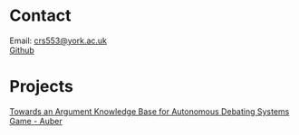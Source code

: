 <!-- ## Welcome to GitHub Pages

You can use the [editor on GitHub](https://github.com/crs553/crs553.github.io/edit/main/index.md) to maintain and preview the content for your website in Markdown files.

Whenever you commit to this repository, GitHub Pages will run [Jekyll](https://jekyllrb.com/) to rebuild the pages in your site, from the content in your Markdown files.

### Markdown

Markdown is a lightweight and easy-to-use syntax for styling your writing. It includes conventions for

```markdown
Syntax highlighted code block

# Header 1
## Header 2
### Header 3

- Bulleted
- List

1. Numbered
2. List

**Bold** and _Italic_ and `Code` text

[Link](url) and ![Image](src)
```

For more details see [Basic writing and formatting syntax](https://docs.github.com/en/github/writing-on-github/getting-started-with-writing-and-formatting-on-github/basic-writing-and-formatting-syntax).

### Jekyll Themes

Your Pages site will use the layout and styles from the Jekyll theme you have selected in your [repository settings](https://github.com/crs553/crs553.github.io/settings/pages). The name of this theme is saved in the Jekyll `_config.yml` configuration file. -->

# Contact
Email: crs553@york.ac.uk \
[Github](https://github.com/crs553)

# Projects
[Towards an Argument Knowledge Base for Autonomous Debating Systems](https://github.com/crs553/Towards-Automatic-Argument-Mining)
[Game - Auber](https://github.com/crs553/runtimeerrors-two)
